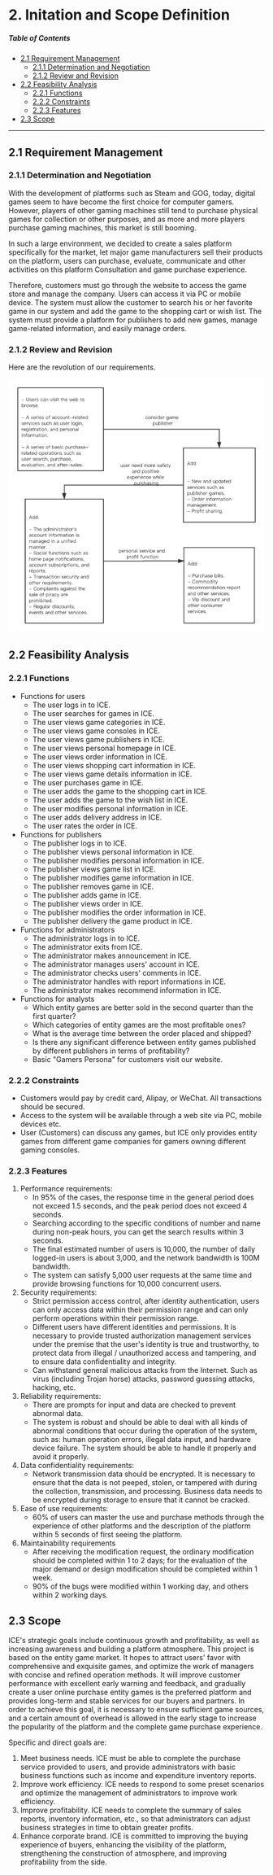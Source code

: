 # 2. Initation and Scope Definition

##### Table of Contents

* [2.1 Requirement Management](#21-requirement-management)
   * [2.1.1 Determination and Negotiation](#211-determination-and-negotiation)
   * [2.1.2 Review and Revision](#212-review-and-revision)
* [2.2 Feasibility Analysis](#22-feasibility-analysis)
   * [2.2.1 Functions](#221-functions)
   * [2.2.2 Constraints](#222-constraints)
   * [2.2.3 Features](#223-features)
* [2.3 Scope](#23-scope)

------

## 2.1 Requirement Management

### 2.1.1 Determination and Negotiation

With the development of platforms such as Steam and GOG, today, digital games seem to have become the first choice for computer gamers. However, players of other gaming machines still tend to purchase physical games for collection or other purposes, and as more and more players purchase gaming machines, this market is still booming.

In such a large environment, we decided to create a sales platform specifically for the market, let major game manufacturers sell their products on the platform, users can purchase, evaluate, communicate and other activities on this platform Consultation and game purchase experience.

Therefore, customers must go through the website to access the game store and manage the company. Users can access it via PC or mobile device. The system must allow the customer to search his or her favorite game in our system and add the game to the shopping cart or wish list. The system must provide a platform for publishers to add new games, manage game-related information, and easily manage orders.

### 2.1.2 Review and Revision

Here are the revolution of our requirements.

![](Initiation-and-Scope-Definition.assets/reviceAndRevision.png)

## 2.2 Feasibility Analysis

### 2.2.1 Functions

- Functions for users
  - The user logs in to ICE.
  - The user searches for games in ICE.
  - The user views game categories in ICE.
  - The user views game consoles in ICE.
  - The user views game publishers in ICE.
  - The user views personal homepage in ICE.
  - The user views order information in ICE.
  - The user views shopping cart information in ICE.
  - The user views game details information in ICE.
  - The user purchases game in ICE.
  - The user adds the game to the shopping cart in ICE.
  - The user adds the game to the wish list in ICE.
  - The user modifies personal information in ICE.
  - The user adds delivery address in ICE.
  - The user rates the order in ICE.
- Functions for publishers
  - The publisher logs in to ICE.
  - The publisher views personal information in ICE.
  - The publisher modifies personal information in ICE.
  - The publisher views game list in ICE.
  - The publisher modifies game information in ICE.
  - The publisher removes game in ICE.
  - The publisher adds game in ICE.
  - The publisher views order in ICE.
  - The publisher modifies the order information in ICE.
  - The publisher delivery the game product in ICE.
- Functions for administrators
  - The administrator logs in to ICE.
  - The administrator exits from ICE.
  - The administrator makes announcement in ICE.
  - The administrator manages users' account in ICE.
  - The administrator checks users' comments in ICE.
  - The administrator handles with report informations in ICE.
  - The administrator makes recommend information in ICE.
- Functions for analysts
  - Which entity games are better sold in the second quarter than the first quarter?
  - Which categories of entity games are the most profitable ones?
  - What is the average time between the order placed and shipped?
  - Is there any significant difference between entity games published by different publishers in terms of profitability?
  - Basic "Gamers Persona" for customers visit our website.

### 2.2.2 Constraints

- Customers would pay by credit card, Alipay, or WeChat. All transactions should be secured.
- Access to the system will be available through a web site via PC, mobile devices etc.
- User (Customers) can discuss any games, but ICE only provides entity games from different game companies for gamers owning different gaming consoles.

### 2.2.3 Features

1. Performance requirements:
   - In 95% of the cases, the response time in the general period does not exceed 1.5 seconds, and the peak period does not exceed 4 seconds.
   - Searching according to the specific conditions of number and name during non-peak hours, you can get the search results within 3 seconds.
   - The final estimated number of users is 10,000, the number of daily logged-in users is about 3,000, and the network bandwidth is 100M bandwidth.
   - The system can satisfy 5,000 user requests at the same time and provide browsing functions for 10,000 concurrent users.
2. Security requirements:
   - Strict permission access control, after identity authentication, users can only access data within their permission range and can only perform operations within their permission range.
   - Different users have different identities and permissions. It is necessary to provide trusted authorization management services under the premise that the user's identity is true and trustworthy, to protect data from illegal / unauthorized access and tampering, and to ensure data confidentiality and integrity.
   - Can withstand general malicious attacks from the Internet. Such as virus (including Trojan horse) attacks, password guessing attacks, hacking, etc.
3. Reliability requirements:
   - There are prompts for input and data are checked to prevent abnormal data.
   - The system is robust and should be able to deal with all kinds of abnormal conditions that occur during the operation of the system, such as: human operation errors, illegal data input, and hardware device failure. The system should be able to handle it properly and avoid it properly.
4. Data confidentiality requirements:
   - Network transmission data should be encrypted. It is necessary to ensure that the data is not peeped, stolen, or tampered with during the collection, transmission, and processing. Business data needs to be encrypted during storage to ensure that it cannot be cracked.
5. Ease of use requirements:
   - 60% of users can master the use and purchase methods through the experience of other platforms and the description of the platform within 5 seconds of first seeing the platform.
6. Maintainability requirements
   - After receiving the modification request, the ordinary modification should be completed within 1 to 2 days; for the evaluation of the major demand or design modification should be completed within 1 week.
   - 90% of the bugs were modified within 1 working day, and others within 2 working days.

## 2.3 Scope

ICE's strategic goals include continuous growth and profitability, as well as increasing awareness and building a platform atmosphere. This project is based on the entity game market. It hopes to attract users' favor with comprehensive and exquisite games, and optimize the work of managers with concise and refined operation methods. It will improve customer performance with excellent early warning and feedback, and gradually create a user online purchase entity games is the preferred platform and provides long-term and stable services for our buyers and partners. In order to achieve this goal, it is necessary to ensure sufficient game sources, and a certain amount of overhead is allowed in the early stage to increase the popularity of the platform and the complete game purchase experience.

Specific and direct goals are:

1. Meet business needs. ICE must be able to complete the purchase service provided to users, and provide administrators with basic business functions such as income and expenditure inventory reports.
2. Improve work efficiency. ICE needs to respond to some preset scenarios and optimize the management of administrators to improve work efficiency.
3. Improve profitability. ICE needs to complete the summary of sales reports, inventory information, etc., so that administrators can adjust business strategies in time to obtain greater profits.
4. Enhance corporate brand. ICE is committed to improving the buying experience of buyers, enhancing the visibility of the platform, strengthening the construction of atmosphere, and improving profitability from the side.

